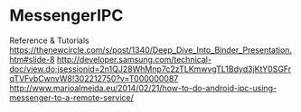 MessengerIPC
============
Reference & Tutorials
https://thenewcircle.com/s/post/1340/Deep_Dive_Into_Binder_Presentation.htm#slide-8
http://developer.samsung.com/technical-doc/view.do;jsessionid=2n1QJ28WhMnp7c2zTLKmwvgTL1Bdyd3jKtY0SGFrqTVFvbCwnvW8!302212750?v=T000000087
http://www.marioalmeida.eu/2014/02/21/how-to-do-android-ipc-using-messenger-to-a-remote-service/
